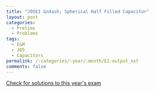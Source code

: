 ```yaml
---
title: "J05E1 &ndash; Spherical Half Filled Capacitor"
layout: post
categories:
  - Prelims
  - Problems
tags:
  - E&M
  - J05
  - Capacitors
permalink: /:categories/:year/:month/E1:output_ext
comments: false
---
```

<object data="2005J1E.pdf" type="application/pdf" width="100%" height="500"></object>
<div class="message"><a href='https://princetonprelim.com/prelim/14/'>Check for solutions to this year's exam</a></div>